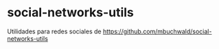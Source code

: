 # social-networks-utils

Utilidades para redes sociales de https://github.com/mbuchwald/social-networks-utils